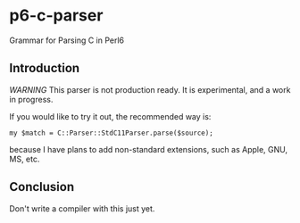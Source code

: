 p6-c-parser
===========

Grammar for Parsing C in Perl6


Introduction
------------

*WARNING* This parser is not production ready. It is experimental, and a work in progress.

If you would like to try it out, the recommended way is:

`my $match = C::Parser::StdC11Parser.parse($source);`

because I have plans to add non-standard extensions, such as Apple, GNU, MS, etc.

Conclusion
----------

Don't write a compiler with this just yet.

